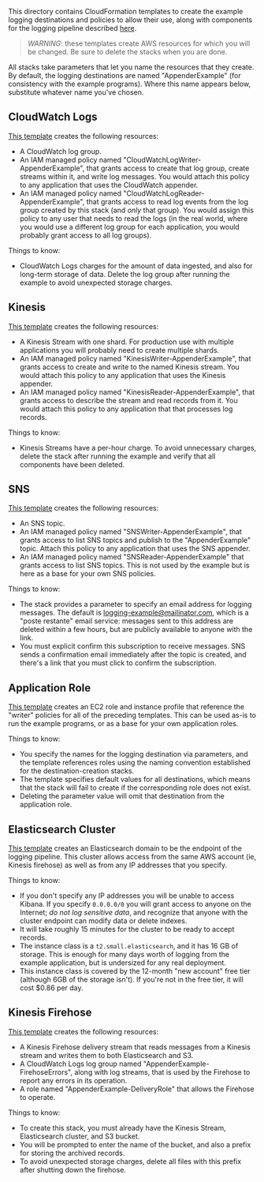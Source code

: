 This directory contains CloudFormation templates to create the example logging destinations
and policies to allow their use, along with components for the logging pipeline described
[here](https://www.kdgregory.com/index.php?page=aws.loggingPipeline).

> *WARNING*: these templates create AWS resources for which you will be changed. Be
  sure to delete the stacks when you are done.

All stacks take parameters that let you name the resources that they create. By default,
the logging destinations are named "AppenderExample" (for consistency with the example
programs). Where this name appears below, substitute whatever name you've chosen.


## CloudWatch Logs

[This template](cloudwatch.yml) creates the following resources:

* A CloudWatch log group.
* An IAM managed policy named "CloudWatchLogWriter-AppenderExample", that grants access
  to create that log group, create streams within it, and write log messages. You would
  attach this policy to any application that uses the CloudWatch appender.
* An IAM managed policy named "CloudWatchLogReader-AppenderExample", that grants access
  to read log events from the log group created by this stack (and _only_ that group).
  You would assign this policy to any user that needs to read the logs (in the real world,
  where you would use a different log group for each application, you would probably grant
  access to all log groups).

Things to know:

* CloudWatch Logs charges for the amount of data ingested, and also for long-term storage of
  data. Delete the log group after running the example to avoid unexpected storage charges.


## Kinesis

[This template](kinesis.yml) creates the following resources:

* A Kinesis Stream with one shard. For production use with multiple applications you will
  probably need to create multiple shards.
* An IAM managed policy named "KinesisWriter-AppenderExample", that grants access to create
  and write to the named Kinesis stream. You would attach this policy to any application that
  uses the Kinesis appender.
* An IAM managed policy named "KinesisReader-AppenderExample", that grants access to describe
  the stream and read records from it. You would attach this policy to any application that
  that processes log records.

Things to know:

* Kinesis Streams have a per-hour charge. To avoid unnecessary charges, delete the stack after
  running the example and verify that all components have been deleted.


## SNS

[This template](sns.yml) creates the following resources:

* An SNS topic.
* An IAM managed policy named "SNSWriter-AppenderExample", that grants access to list SNS
  topics and publish to the "AppenderExample" topic. Attach this policy to any application
  that uses the SNS appender.
* An IAM managed policy named "SNSReader-AppenderExample" that grants access to list SNS
  topics. This is not used by the example but is here as a base for your own SNS policies.

Things to know:

* The stack provides a parameter to specify an email address for logging messages. The default
  is [logging-example@mailinator.com](https://www.mailinator.com/v3/index.jsp?zone=public&query=logging-example#/#inboxpane),
  which is a "poste restante" email service: messages sent to this address are deleted within
  a few hours, but are publicly available to anyone with the link.
* You must explicit confirm this subscription to receive messages. SNS sends a confirmation
  email immediately after the topic is created, and there's a link that you must click to
  confirm the subscription.


## Application Role

[This template](application_role.yml) creates an EC2 role and instance profile that reference
the "writer" policies for all of the preceding templates. This can be used as-is to run the
example programs, or as a base for your own application roles.

Things to know:

* You specify the names for the logging destination via parameters, and the template references
  roles using the naming convention established for the destination-creation stacks.
* The template specifies default values for all destinations, which means that the stack will
  fail to create if the corresponding role does not exist.
* Deleting the parameter value will omit that destination from the application role.


## Elasticsearch Cluster

[This template](elasticsearch.yml) creates an Elasticsearch domain to be the endpoint of the
logging pipeline. This cluster allows access from the same AWS account (ie, Kinesis firehose)
as well as from any IP addresses that you specify.

Things to know:

* If you don't specify any IP addresses you will be unable to access Kibana. If you specify
  `0.0.0.0/0` you will grant access to anyone on the Internet; _do not log sensitive data_,
  and recognize that anyone with the cluster endpoint can modify data or delete indexes.
* It will take roughly 15 minutes for the cluster to be ready to accept records.
* The instance class is a `t2.small.elasticsearch`, and it has 16 GB of storage. This is enough
  for many days worth of logging from the example application, but is undersized for any real
  deployment.
* This instance class is covered by the 12-month "new account" free tier (although 6GB of the
  storage isn't). If you're not in the free tier, it will cost $0.86 per day.


## Kinesis Firehose

[This template](firehose.yml) creates the following resources:

* A Kinesis Firehose delivery stream that reads messages from a Kinesis stream and writes
  them to both Elasticsearch and S3.
* A CloudWatch Logs log group named "AppenderExample-FirehoseErrors", along with log
  streams, that is used by the Firehose to report any errors in its operation.
* A role named "AppenderExample-DeliveryRole" that allows the Firehose to operate.

Things to know:

* To create this stack, you must already have the Kinesis Stream, Elasticsearch cluster,
  and S3 bucket.
* You will be prompted to enter the name of the bucket, and also a prefix for storing the
  archived records.
* To avoid unexpected storage charges, delete all files with this prefix after shutting
  down the firehose.

